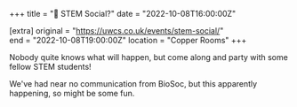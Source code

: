 +++
title = "🥳 STEM Social?"
date = "2022-10-08T16:00:00Z"

[extra]
original = "https://uwcs.co.uk/events/stem-social/"    
end = "2022-10-08T19:00:00Z"
location = "Copper Rooms"
+++

Nobody quite knows what will happen, but come along and party with some fellow STEM students!

We've had near no communication from BioSoc, but this apparently happening, so might be some fun.
